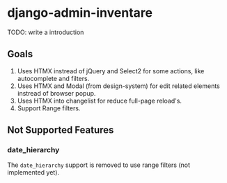 # django-admin-inventare

TODO: write a introduction

## Goals

1. Uses HTMX instread of jQuery and Select2 for some actions, like autocomplete and filters.
2. Uses HTMX and Modal (from design-system) for edit related elements instread of browser popup.
3. Uses HTMX into changelist for reduce full-page reload's.
6. Support Range filters.

## Not Supported Features

### date_hierarchy

The `date_hierarchy` support is removed to use range filters (not implemented yet).


